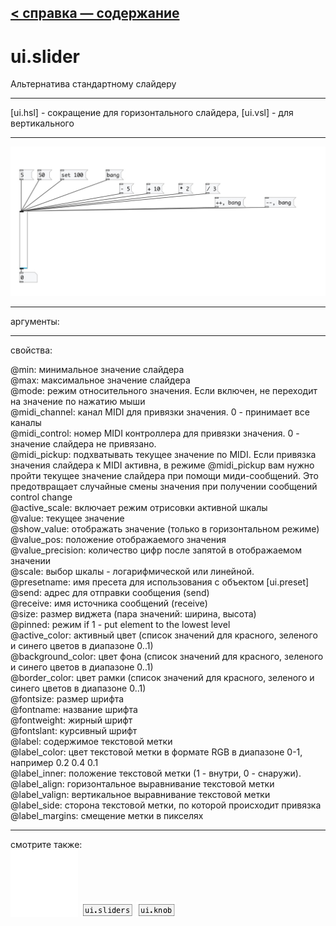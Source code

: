 [< справка — содержание](index.html)
---

# ui.slider


Альтернатива стандартному слайдеру

---

[ui.hsl] - сокращение для горизонтального слайдера, [ui.vsl] - для вертикального
<br>


---


![example](examples/ui.slider-example.jpg)

---
аргументы:


---
свойства:

@min: минимальное значение слайдера<br>
@max: максимальное значение слайдера<br>
@mode: режим относительного значения. Если включен, не переходит на значение по нажатию мыши<br>
@midi_channel: канал
            MIDI для привязки значения. 0 - принимает все каналы<br>
@midi_control: 
            номер MIDI контроллера для привязки значения. 0 - значение слайдера не привязано.<br>
@midi_pickup: подхватывать текущее значение по MIDI.
            Если привязка значения слайдера к MIDI активна, в режиме @midi_pickup вам нужно пройти текущее значение слайдера при помощи миди-сообщений. Это предотвращает случайные смены значения при получении сообщений control change<br>
@active_scale: включает режим отрисовки активной шкалы<br>
@value: текущее значение<br>
@show_value: отображать значение (только в горизонтальном режиме)<br>
@value_pos: 
            положение отображаемого значения<br>
@value_precision: 
            количество цифр после запятой в отображаемом значении<br>
@scale: выбор шкалы - логарифмической или линейной.<br>
@presetname: имя пресета для использования с объектом [ui.preset]<br>
@send: адрес для отправки сообщения (send)<br>
@receive: имя источника сообщений (receive)<br>
@size: размер виджета (пара значений: ширина, высота)<br>
@pinned: режим  if 1 - put element
            to the lowest level<br>
@active_color: активный цвет (список значений для красного, зеленого и синего цветов в диапазоне 0..1)<br>
@background_color: цвет фона (список значений для красного, зеленого и синего цветов в диапазоне 0..1)<br>
@border_color: цвет рамки (список значений для красного, зеленого и синего цветов в диапазоне 0..1)<br>
@fontsize: 
            размер шрифта<br>
@fontname: название шрифта<br>
@fontweight: жирный шрифт<br>
@fontslant: курсивный шрифт<br>
@label: содержимое текстовой метки<br>
@label_color: цвет текстовой метки в формате RGB в диапазоне 0-1, например 0.2 0.4 0.1<br>
@label_inner: положение текстовой метки (1 -
            внутри, 0 - снаружи).<br>
@label_align: 
            горизонтальное выравнивание текстовой метки<br>
@label_valign: 
            вертикальное выравнивание текстовой метки<br>
@label_side: 
            сторона текстовой метки, по которой происходит привязка<br>
@label_margins: смещение метки в пикселях<br>

---
смотрите также:<br>
[![ui.slider2d](img/object_ui.slider2d.png)](ui.slider2d.html)
[![ui.sliders](img/object_ui.sliders.png)](ui.sliders.html)
[![ui.knob](img/object_ui.knob.png)](ui.knob.html)
